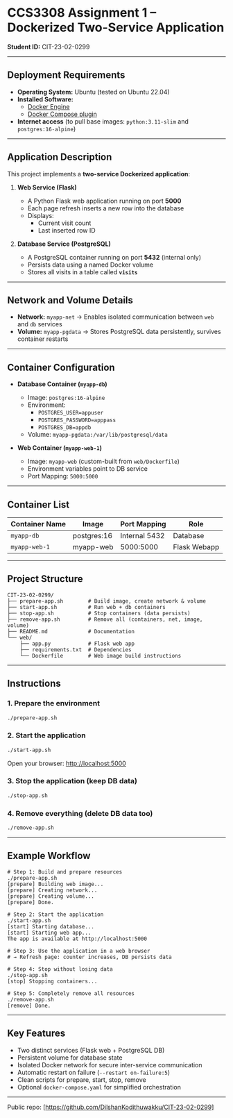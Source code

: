 # CCS3308 Assignment 1 – Dockerized Two-Service Application
**Student ID:** CIT-23-02-0299  

---

## Deployment Requirements
- **Operating System:** Ubuntu (tested on Ubuntu 22.04)  
- **Installed Software:**  
  - [Docker Engine](https://docs.docker.com/engine/install/)  
  - [Docker Compose plugin](https://docs.docker.com/compose/install/)  
- **Internet access** (to pull base images: `python:3.11-slim` and `postgres:16-alpine`)  

---

## Application Description
This project implements a **two-service Dockerized application**:  

1. **Web Service (Flask)**  
   - A Python Flask web application running on port **5000**  
   - Each page refresh inserts a new row into the database  
   - Displays:  
     - Current visit count  
     - Last inserted row ID  

2. **Database Service (PostgreSQL)**  
   - A PostgreSQL container running on port **5432** (internal only)  
   - Persists data using a named Docker volume  
   - Stores all visits in a table called **`visits`**  

---

## Network and Volume Details
- **Network:** `myapp-net` → Enables isolated communication between `web` and `db` services  
- **Volume:** `myapp-pgdata` → Stores PostgreSQL data persistently, survives container restarts  

---

## Container Configuration
- **Database Container (`myapp-db`)**  
  - Image: `postgres:16-alpine`  
  - Environment:  
    - `POSTGRES_USER=appuser`  
    - `POSTGRES_PASSWORD=apppass`  
    - `POSTGRES_DB=appdb`  
  - Volume: `myapp-pgdata:/var/lib/postgresql/data`  

- **Web Container (`myapp-web-1`)**  
  - Image: `myapp-web` (custom-built from `web/Dockerfile`)  
  - Environment variables point to DB service  
  - Port Mapping: `5000:5000`  

---

## Container List
| Container Name | Image         | Port Mapping | Role         |
|----------------|---------------|--------------|--------------|
| `myapp-db`     | postgres:16   | Internal 5432| Database     |
| `myapp-web-1`  | myapp-web     | 5000:5000    | Flask Webapp |

---

## Project Structure
```
CIT-23-02-0299/
├── prepare-app.sh        # Build image, create network & volume
├── start-app.sh          # Run web + db containers
├── stop-app.sh           # Stop containers (data persists)
├── remove-app.sh         # Remove all (containers, net, image, volume)
├── README.md             # Documentation
└── web/
    ├── app.py            # Flask web app
    ├── requirements.txt  # Dependencies
    └── Dockerfile        # Web image build instructions
```

---

## Instructions

### 1. Prepare the environment
```bash
./prepare-app.sh
```

### 2. Start the application
```bash
./start-app.sh
```
Open your browser: [http://localhost:5000](http://localhost:5000)

### 3. Stop the application (keep DB data)
```bash
./stop-app.sh
```

### 4. Remove everything (delete DB data too)
```bash
./remove-app.sh
```

---

## Example Workflow
```
# Step 1: Build and prepare resources
./prepare-app.sh
[prepare] Building web image...
[prepare] Creating network...
[prepare] Creating volume...
[prepare] Done.

# Step 2: Start the application
./start-app.sh
[start] Starting database...
[start] Starting web app...
The app is available at http://localhost:5000

# Step 3: Use the application in a web browser
# → Refresh page: counter increases, DB persists data

# Step 4: Stop without losing data
./stop-app.sh
[stop] Stopping containers...

# Step 5: Completely remove all resources
./remove-app.sh
[remove] Done.
```

---

## Key Features
-  Two distinct services (Flask web + PostgreSQL DB)  
-  Persistent volume for database state  
-  Isolated Docker network for secure inter-service communication  
-  Automatic restart on failure (`--restart on-failure:5`)  
-  Clean scripts for prepare, start, stop, remove  
-  Optional `docker-compose.yaml` for simplified orchestration  

---

Public repo: [https://github.com/DilshanKodithuwakku/CIT-23-02-0299]
